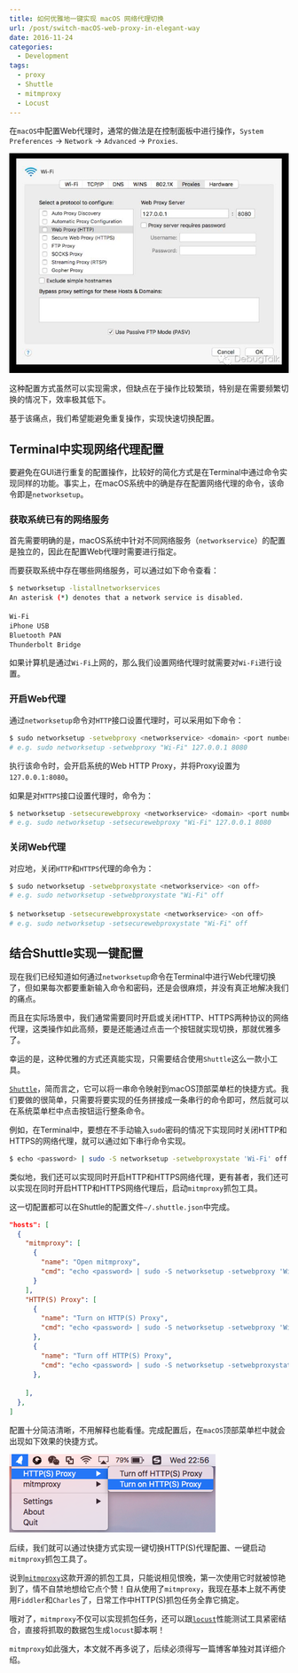 ```yaml
---
title: 如何优雅地一键实现 macOS 网络代理切换
url: /post/switch-macOS-web-proxy-in-elegant-way
date: 2016-11-24
categories:
  - Development
tags:
  - proxy
  - Shuttle
  - mitmproxy
  - Locust
---
```


在`macOS`中配置Web代理时，通常的做法是在控制面板中进行操作，`System Preferences` -> `Network` -> `Advanced` -> `Proxies`.

![macOS-Web-Proxy-Setting](/images/macOS-Web-Proxy-Setting.jpg)

这种配置方式虽然可以实现需求，但缺点在于操作比较繁琐，特别是在需要频繁切换的情况下，效率极其低下。

基于该痛点，我们希望能避免重复操作，实现快速切换配置。

## Terminal中实现网络代理配置

要避免在GUI进行重复的配置操作，比较好的简化方式是在Terminal中通过命令实现同样的功能。事实上，在macOS系统中的确是存在配置网络代理的命令，该命令即是`networksetup`。

### 获取系统已有的网络服务

首先需要明确的是，macOS系统中针对不同网络服务（`networkservice`）的配置是独立的，因此在配置Web代理时需要进行指定。

而要获取系统中存在哪些网络服务，可以通过如下命令查看：

```bash
$ networksetup -listallnetworkservices
An asterisk (*) denotes that a network service is disabled.

Wi-Fi
iPhone USB
Bluetooth PAN
Thunderbolt Bridge
```

如果计算机是通过`Wi-Fi`上网的，那么我们设置网络代理时就需要对`Wi-Fi`进行设置。

### 开启Web代理

通过`networksetup`命令对`HTTP`接口设置代理时，可以采用如下命令：

```bash
$ sudo networksetup -setwebproxy <networkservice> <domain> <port number> <authenticated> <username> <password>
# e.g. sudo networksetup -setwebproxy "Wi-Fi" 127.0.0.1 8080
```

执行该命令时，会开启系统的Web HTTP Proxy，并将Proxy设置为`127.0.0.1:8080`。

如果是对`HTTPS`接口设置代理时，命令为：

```bash
$ networksetup -setsecurewebproxy <networkservice> <domain> <port number> <authenticated> <username> <password>
# e.g. sudo networksetup -setsecurewebproxy "Wi-Fi" 127.0.0.1 8080
```

### 关闭Web代理

对应地，关闭`HTTP`和`HTTPS`代理的命令为：

```bash
$ sudo networksetup -setwebproxystate <networkservice> <on off>
# e.g. sudo networksetup -setwebproxystate "Wi-Fi" off

$ networksetup -setsecurewebproxystate <networkservice> <on off>
# e.g. sudo networksetup -setsecurewebproxystate "Wi-Fi" off
```

## 结合Shuttle实现一键配置

现在我们已经知道如何通过`networksetup`命令在Terminal中进行Web代理切换了，但如果每次都要重新输入命令和密码，还是会很麻烦，并没有真正地解决我们的痛点。

而且在实际场景中，我们通常需要同时开启或关闭HTTP、HTTPS两种协议的网络代理，这类操作如此高频，要是还能通过点击一个按钮就实现切换，那就优雅多了。

幸运的是，这种优雅的方式还真能实现，只需要结合使用`Shuttle`这么一款小工具。

[`Shuttle`](http://fitztrev.github.io/shuttle/)，简而言之，它可以将一串命令映射到macOS顶部菜单栏的快捷方式。我们要做的很简单，只需要将要实现的任务拼接成一条串行的命令即可，然后就可以在系统菜单栏中点击按钮运行整条命令。

例如，在Terminal中，要想在不手动输入`sudo`密码的情况下实现同时关闭HTTP和HTTPS的网络代理，就可以通过如下串行命令实现。

```bash
$ echo <password> | sudo -S networksetup -setwebproxystate 'Wi-Fi' off && sudo networksetup -setsecurewebproxystate 'Wi-Fi' off
```

类似地，我们还可以实现同时开启HTTP和HTTPS网络代理，更有甚者，我们还可以实现在同时开启HTTP和HTTPS网络代理后，启动`mitmproxy`抓包工具。

这一切配置都可以在Shuttle的配置文件`~/.shuttle.json`中完成。

```json
"hosts": [
  {
    "mitmproxy": [
      {
        "name": "Open mitmproxy",
        "cmd": "echo <password> | sudo -S networksetup -setwebproxy 'Wi-Fi' 127.0.0.1 8080 && sudo networksetup -setsecurewebproxy 'Wi-Fi' 127.0.0.1 8080 && workon mitmproxy && mitmproxy -p 8080"
      }
    ],
    "HTTP(S) Proxy": [
      {
        "name": "Turn on HTTP(S) Proxy",
        "cmd": "echo <password> | sudo -S networksetup -setwebproxy 'Wi-Fi' 127.0.0.1 8080 && sudo networksetup -setsecurewebproxy 'Wi-Fi' 127.0.0.1 8080"
      },
      {
        "name": "Turn off HTTP(S) Proxy",
        "cmd": "echo <password> | sudo -S networksetup -setwebproxystate 'Wi-Fi' off && sudo networksetup -setsecurewebproxystate 'Wi-Fi' off"
      },

    ],
  },
]
```

配置十分简洁清晰，不用解释也能看懂。完成配置后，在`macOS`顶部菜单栏中就会出现如下效果的快捷方式。

![macOS-Web-Proxy-Setting](/images/shuttle-preview.png)

后续，我们就可以通过快捷方式实现一键切换HTTP(S)代理配置、一键启动`mitmproxy`抓包工具了。

说到[`mitmproxy`](https://github.com/mitmproxy/mitmproxy)这款开源的抓包工具，只能说相见恨晚，第一次使用它时就被惊艳到了，情不自禁地想给它点个赞！自从使用了`mitmproxy`，我现在基本上就不再使用`Fiddler`和`Charles`了，日常工作中HTTP(S)抓包任务全靠它搞定。

哦对了，`mitmproxy`不仅可以实现抓包任务，还可以跟[`locust`](https://github.com/locustio/locust)性能测试工具紧密结合，直接将抓取的数据包生成`locust`脚本啊！

`mitmproxy`如此强大，本文就不再多说了，后续必须得写一篇博客单独对其详细介绍。
